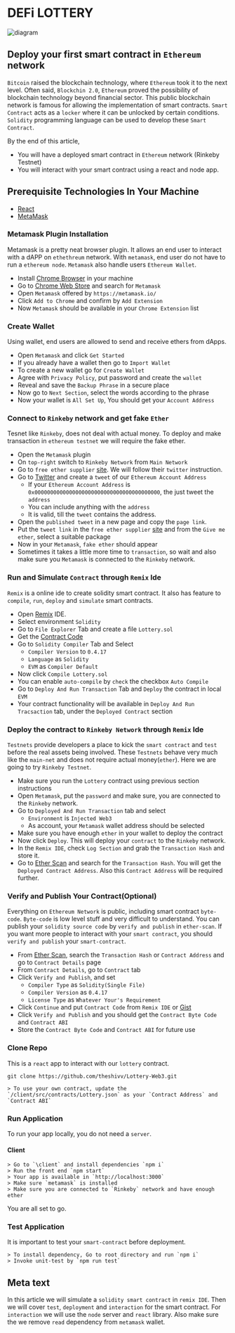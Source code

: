 

# DEFi LOTTERY

![diagram](Defi_Lottery.png)

## Deploy your first smart contract in `Ethereum` network

`Bitcoin` raised the blockchain technology, where `Ethereum` took it to the next level. Often said, `Blockchin 2.0`, `Ethereum` proved the possibility of blockchain technology beyond financial sector. This public blockchain network is famous for allowing the implementation of smart contracts. `Smart Contract` acts as a `locker` where it can be unlocked by certain conditions. `Solidity` programming language can be used to develop these `Smart Contract`.

By the end of this article,

- You will have a deployed smart contract in `Ethereum` network (Rinkeby Testnet)
- You will interact with your smart contract using a react and node app.

## Prerequisite Technologies In Your Machine

- [React](https://reactjs.org/)
- [MetaMask](https://metamask.io/)

### Metamask Plugin Installation

Metamask is a pretty neat browser plugin. It allows an end user to interact with a dAPP on `ethethreum` network. With `metamask`, end user do not have to run a `ethereum node`. `Metamask` also handle users `Ethereum Wallet`.

- Install [Chrome Browser](https://www.google.com/chrome/) in your machine
- Go to [Chrome Web Store](https://chrome.google.com/webstore/category/extension) and search for `Metamask`
- Open `Metamask` offered by `https://metamask.io/`
- Click `Add to Chrome` and confirm by `Add Extension`
- Now `Metamask` should be available in your `Chrome Extension` list

### Create Wallet

Using wallet, end users are allowed to send and receive ethers from dApps.

- Open `Metamask` and click `Get Started`
- If you already have a wallet then go to `Import Wallet`
- To create a new wallet go for `Create Wallet`
- Agree with `Privacy Policy`, put password and create the `wallet`
- Reveal and save the `Backup Phrase` in a secure place
- Now go to `Next Section`, select the words according to the phrase
- Now your wallet is `All Set Up`, You should get your `Account Address`

### Connect to `Rinkeby` network and get fake `Ether`

Tesnet like `Rinkeby`, does not deal with actual money. To deploy and make transaction in `ethereum testnet` we will require the fake ether.

- Open the `Metamask` plugin
- On `top-right` switch to `Rinkeby Network` from `Main Network`
- Go to `free ether supplier` [site](https://faucet.rinkeby.io/). We will follow their `twitter` instruction.
- Go to [Twitter](https://twitter.com/home) and create a `tweet` of our `Ethereum Account Address`
  - If your `Ethereum Account Address` is `0x0000000000000000000000000000000000000000`, the just tweet the `address`
  * You can include anything with the `address`
  * It is valid, till the `tweet` contains the address.
- Open the `published tweet` in a new page and copy the `page link`.
- Put the `tweet link` in the `free ether supplier` [site](https://faucet.rinkeby.io/) and from the `Give me ether`, select a suitable package
- Now in your `Metamask`, `fake ether` should appear
- Sometimes it takes a little more time to `transaction`, so wait and also make sure you `Metamask` is connected to the `Rinkeby` network.

### Run and Simulate `Contract` through `Remix` Ide

`Remix` is a online ide to create solidity smart contract. It also has feature to `compile`, `run`, `deploy` and `simulate` smart contracts.

- Open [Remix](https://remix.ethereum.org/) IDE.
- Select environment `Solidity`
- Go to `File Explorer` Tab and create a file `Lottery.sol`
- Get the [Contract Code](https://gist.github.com/bmshamsnahid/05005b4c1e9c402e521be8b56d8050f2)
- Go to `Solidity Compiler` Tab and Select
  - `Compiler Version` to `0.4.17`
  - `Language` as `Solidity`
  - `EVM` as `Compiler Default`
- Now click `Compile Lottery.sol`
- You can enable `auto-compile` by `check` the checkbox `Auto Compile`
- Go to `Deploy And Run Transaction` Tab and `Deploy` the contract in local `EVM`
- Your contract functionality will be available in `Deploy And Run Tracsaction` tab, under the `Deployed Contract` section

### Deploy the contract to `Rinkeby Network` through `Remix` Ide

`Testnets` provide developers a place to kick the `smart contract` and `test` before the real assets being involved. These `Testnets` behave very much like the `main-net` and does not require actual money(`ether`). Here we are going to try `Rinkeby Testnet`.

- Make sure you run the `Lottery` contract using previous section instructions
- Open `Metamask`, put the `password` and make sure, you are connected to the `Rinkeby` network.
- Go to `Deployed And Run Transaction` tab and select
  - `Environment` is `Injected Web3`
  - As account, your `Metamask` wallet address should be selected
- Make sure you have enough `ether` in your wallet to deploy the contract
- Now click `Deploy`. This will deploy your `contract` to the `Rinkeby` network.
- In the `Remix IDE`, check `Log Section` and grab the `Transaction Hash` and store it.
- Go to [Ether Scan](https://rinkeby.etherscan.io/) and search for the `Transaction Hash`. You will get the `Deployed Contract Address`. Also this `Contract Address` will be required further.

### Verify and Publish Your Contract(Optional)

Everything on `Ethereum Network` is public, including smart contract `byte-code`. `Byte-code` is low level stuff and very difficult to understand. You can publish your `solidity source code` by `verify and publish` in `ether-scan`. If you want more people to interact with your `smart contract`, you should `verify and publish` your `smart-contract`.

- From [Ether Scan](https://rinkeby.etherscan.io/), search the `Transaction Hash` or `Contract Address` and go to `Contract Details` page
- From `Contract Details`, go to `Contract` tab
- Click `Verify and Publish`, and set
  - `Compiler Type` as `Solidity(Single File)`
  - `Compiler Version` as `0.4.17`
  - `License Type` as `Whatever Your's Requirement`
- Click `Continue` and put `Contract Code` from `Remix IDE` or [Gist](https://gist.github.com/bmshamsnahid/05005b4c1e9c402e521be8b56d8050f2)
- Click `Verify and Publish` and you should get the `Contract Byte Code` and `Contract ABI`
- Store the `Contract Byte Code` and `Contract ABI` for future use

### Clone Repo

This is a `react` app to interact with our `lottery` contract.

```
git clone https://github.com/theshivv/Lottery-Web3.git
```

```
> To use your own contract, update the `/client/src/contracts/Lottery.json` as your `Contract Address` and `Contract ABI`
```

### Run Application

To run your app locally, you do not need a `server`.

#### Client

```
> Go to `\client` and install dependencies `npm i`
> Run the front end `npm start`
> Your app is available in `http://localhost:3000`
> Make sure `metamask` is installed
> Make sure you are connected to `Rinkeby` network and have enough ether
```

You are all set to go.

### Test Application

It is important to test your `smart-contract` before deployment.

```
> To install dependency, Go to root directory and run `npm i`
> Invoke unit-test by `npm run test`
```


## Meta text

In this article we will simulate a `solidity smart contract` in `remix IDE`. Then we will cover `test`, `deployment` and `interaction` for the smart contract. For `interaction` we will use the `node` server and `react` library. Also make sure the we remove `read` dependency from `metamask` wallet.
